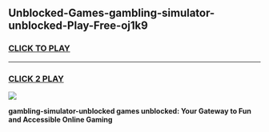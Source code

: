 
## Unblocked-Games-gambling-simulator-unblocked-Play-Free-oj1k9
<h3>
<a href="https://premium76.site?title=gambling-simulator-unblocked&ref=10A">CLICK TO PLAY</a></h3>
<hr>

<h3>
<a href="https://premium76.site?title=gambling-simulator-unblocked&ref=10A">CLICK 2 PLAY</a>
  
</h3>

<a href="https://premium76.site?title=gambling-simulator-unblocked&ref=10A"><img src="https://clearcache.store/games.png"></a>


**gambling-simulator-unblocked games unblocked: Your Gateway to Fun and Accessible Online Gaming**

